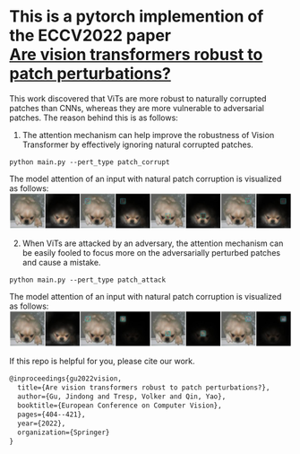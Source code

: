 
# This is a pytorch implemention of the ECCV2022 paper <br/><a href="https://arxiv.org/pdf/2111.10659.pdf">Are vision transformers robust to patch perturbations?</a>

This work discovered that ViTs are more robust to naturally corrupted patches than CNNs, whereas they are more vulnerable to adversarial patches. The reason behind this is as follows:


1) The attention mechanism can help improve the robustness of Vision Transformer by effectively ignoring natural corrupted patches. 

```
python main.py --pert_type patch_corrupt
```
The model attention of an input with natural patch corruption is visualized as follows:
![Natural Patch Corruption](src/imgs/Attention_vis_patch_corrupt.jpg)

2) When ViTs are attacked by an adversary, the attention mechanism can be easily fooled to focus more on the adversarially perturbed patches and cause a mistake.

```
python main.py --pert_type patch_attack
```
The model attention of an input with natural patch corruption is visualized as follows:
![Natural Patch Corruption](src/imgs/Attention_vis_patch_attack.jpg)


If this repo is helpful for you, please cite our work.
```
@inproceedings{gu2022vision,
  title={Are vision transformers robust to patch perturbations?},
  author={Gu, Jindong and Tresp, Volker and Qin, Yao},
  booktitle={European Conference on Computer Vision},
  pages={404--421},
  year={2022},
  organization={Springer}
}
```
